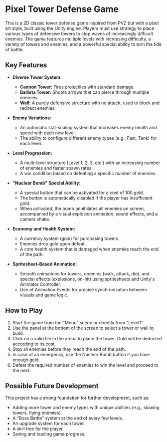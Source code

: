 # Pixel Tower Defense Game
This is a 2D classic tower defense game inspired from PVZ but with a pixel art style, built using the Unity engine. Players must use strategy to place various types of defensive towers to stop waves of increasingly difficult enemies. The game features multiple levels with increasing difficulty, a variety of towers and enemies, and a powerful special ability to turn the tide of battle.

## Key Features

-   **Diverse Tower System:**
    -   **Cannon Tower:** Fires projectiles with standard damage.
    -   **Ballista Tower:** Shoots arrows that can pierce through multiple enemies.
    -   **Wall:** A purely defensive structure with no attack, used to block and redirect enemies.

-   **Enemy Variations:**
    -   An automatic stat-scaling system that increases enemy health and speed with each new level.
    -   The ability to configure different enemy types (e.g., Fast, Tank) for each level.

-   **Level Progression:**
    -   A multi-level structure (Level 1, 2, 3, etc.) with an increasing number of enemies and faster spawn rates.
    -   A win condition based on defeating a specific number of enemies.

-   **"Nuclear Bomb" Special Ability:**
    -   A special button that can be activated for a cost of 100 gold.
    -   The button is automatically disabled if the player has insufficient gold.
    -   When activated, the bomb annihilates all enemies on screen, accompanied by a visual explosion animation, sound effects, and a camera shake.

-   **Economy and Health System:**
    -   A currency system (gold) for purchasing towers.
    -   Enemies drop gold upon defeat.
    -   A core health system that is damaged when enemies reach the end of the path.

-   **Spritesheet-Based Animation:**
    -   Smooth animations for towers, enemies (walk, attack, die), and special effects (explosions, on-hit) using spritesheets and Unity's Animator Controller.
    -   Use of Animation Events for precise synchronization between visuals and game logic.

## How to Play

1.  Start the game from the "Menu" scene or directly from "Level1".
2.  Use the panel at the bottom of the screen to select a tower or wall to build.
3.  Click on a valid tile in the arena to place the tower. Gold will be deducted according to its cost.
4.  Stop all enemies before they reach the end of the path.
5.  In case of an emergency, use the Nuclear Bomb button if you have enough gold.
6.  Defeat the required number of enemies to win the level and proceed to the next.

## Possible Future Development

This project has a strong foundation for further development, such as:

-   Adding more tower and enemy types with unique abilities (e.g., slowing towers, flying enemies).
-   A "Boss Battle" system at the end of every few levels.
-   An upgrade system for each tower.
-   A skill tree for the player.
-   Saving and loading game progress.
